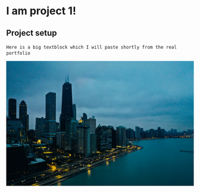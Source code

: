 # I am project 1!

## Project setup
```
Here is a big textblock which I will paste shortly from the real portfolio
```

![alt text](4k-wallpaper-architectural-design-architecture-2627063.jpg) 